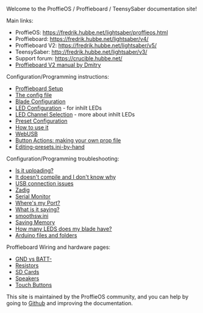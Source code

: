 Welcome to the ProffieOS / Proffieboard / TeensySaber documentation site!

Main links:
* ProffieOS: https://fredrik.hubbe.net/lightsaber/proffieos.html
* Proffieboard: https://fredrik.hubbe.net/lightsaber/v4/
* Proffieboard V2: https://fredrik.hubbe.net/lightsaber/v5/
* TeensySaber: http://fredrik.hubbe.net/lightsaber/v3/
* Support forum: https://crucible.hubbe.net/
* [Proffieboard V2 manual by Dmitry](https://drive.google.com/file/d/1vn9vRk-CNZSUHL4xm_hHwS6UgkfKXdO2/view)

Configuration/Programming instructions:
* [Proffieboard Setup](proffieboard-setup.md)
* [The config file](config/the-config-file.md)
* [Blade Configuration](config/blades/blade-configuration.md)
* [LED Configuration](config/led-configuration.md) - for inhilt LEDs
* [LED Channel Selection](config/led-channel-selection.md) - more about inhilt LEDs
* [Preset Configuration](config/preset-configuration.md)
* [How to use it](howto/how-to-use-it.md)
* [WebUSB](webusb.md)
* [Button Actions: making your own prop file](bhowto/making-your-own-prop-file.md)
* [Editing-presets.ini-by-hand](howto/editing-presets.ini-by-hand.md)

Configuration/Programming troubleshooting:
* [Is it uploading?](troubleshooting/is-it-uploading.md)
* [It doesn't compile and I don't know why](troubleshooting/it-doesn't-compile-and-i-don't-know-why.md)
* [USB connection issues](troubleshooting/usb-connection-issues.md)
* [Zadig](zadig.md)
* [Serial Monitor](troubleshooting/serial-monitor.md)
* [Where's my Port?](troubleshooting/where's-my-port?.md)
* [What is it saying?](troubleshooting/what-is-it-saying?.md)
* [smoothsw.ini](smoothsw.ini.md)
* [Saving Memory](saving-memory.md)
* [How many LEDS does my blade have?](howto/how-many-leds-does-my-blade-have.md)
* [Arduino files and folders](troubleshooting/files-and-folders.html)

Proffieboard Wiring and hardware pages:
* [GND vs BATT-](hardware/gnd-vs-batt.md)
* [Resistors](hardware/resistors.md)
* [SD Cards](hardware/sd-cards.md)
* [Speakers](hardware/speakers.md)
* [Touch Buttons](hardware/touch-buttons.md)

This site is maintained by the ProffieOS community, and you can help by
going to [Github](https://github.org/profezzorn/ProffieOSDocs) and improving
the documentation.
